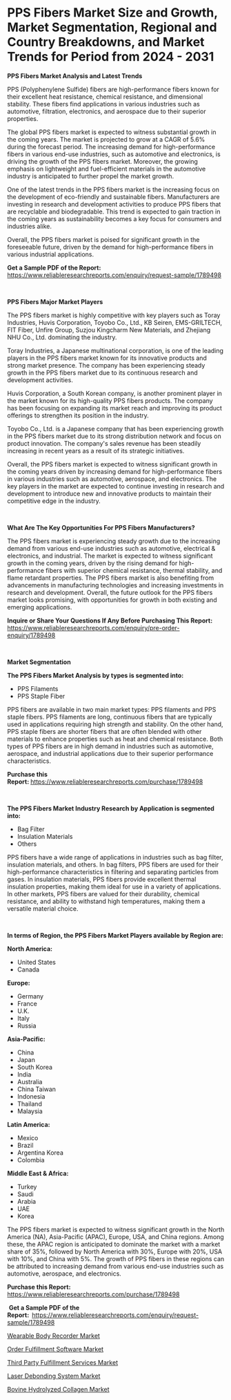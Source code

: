 <p><h1>PPS Fibers Market Size and Growth, Market Segmentation, Regional and Country Breakdowns, and Market Trends for Period from 2024 -  2031</h1></p><p><strong>PPS Fibers Market Analysis and Latest Trends</strong></p>
<p><p>PPS (Polyphenylene Sulfide) fibers are high-performance fibers known for their excellent heat resistance, chemical resistance, and dimensional stability. These fibers find applications in various industries such as automotive, filtration, electronics, and aerospace due to their superior properties.</p><p>The global PPS fibers market is expected to witness substantial growth in the coming years. The market is projected to grow at a CAGR of 5.6% during the forecast period. The increasing demand for high-performance fibers in various end-use industries, such as automotive and electronics, is driving the growth of the PPS fibers market. Moreover, the growing emphasis on lightweight and fuel-efficient materials in the automotive industry is anticipated to further propel the market growth.</p><p>One of the latest trends in the PPS fibers market is the increasing focus on the development of eco-friendly and sustainable fibers. Manufacturers are investing in research and development activities to produce PPS fibers that are recyclable and biodegradable. This trend is expected to gain traction in the coming years as sustainability becomes a key focus for consumers and industries alike.</p><p>Overall, the PPS fibers market is poised for significant growth in the foreseeable future, driven by the demand for high-performance fibers in various industrial applications.</p></p>
<p><strong>Get a Sample PDF of the Report:&nbsp;</strong> <a href="https://www.reliableresearchreports.com/enquiry/request-sample/1789498">https://www.reliableresearchreports.com/enquiry/request-sample/1789498</a></p>
<p>&nbsp;</p>
<p><strong>PPS Fibers Major Market Players</strong></p>
<p><p>The PPS fibers market is highly competitive with key players such as Toray Industries, Huvis Corporation, Toyobo Co., Ltd., KB Seiren, EMS-GRILTECH, FIT Fiber, Unfire Group, Suzjou Kingcharm New Materials, and Zhejiang NHU Co., Ltd. dominating the industry. </p><p>Toray Industries, a Japanese multinational corporation, is one of the leading players in the PPS fibers market known for its innovative products and strong market presence. The company has been experiencing steady growth in the PPS fibers market due to its continuous research and development activities.</p><p>Huvis Corporation, a South Korean company, is another prominent player in the market known for its high-quality PPS fibers products. The company has been focusing on expanding its market reach and improving its product offerings to strengthen its position in the industry.</p><p>Toyobo Co., Ltd. is a Japanese company that has been experiencing growth in the PPS fibers market due to its strong distribution network and focus on product innovation. The company's sales revenue has been steadily increasing in recent years as a result of its strategic initiatives.</p><p>Overall, the PPS fibers market is expected to witness significant growth in the coming years driven by increasing demand for high-performance fibers in various industries such as automotive, aerospace, and electronics. The key players in the market are expected to continue investing in research and development to introduce new and innovative products to maintain their competitive edge in the industry.</p></p>
<p>&nbsp;</p>
<p><strong>What Are The Key Opportunities For PPS Fibers Manufacturers?</strong></p>
<p><p>The PPS fibers market is experiencing steady growth due to the increasing demand from various end-use industries such as automotive, electrical & electronics, and industrial. The market is expected to witness significant growth in the coming years, driven by the rising demand for high-performance fibers with superior chemical resistance, thermal stability, and flame retardant properties. The PPS fibers market is also benefiting from advancements in manufacturing technologies and increasing investments in research and development. Overall, the future outlook for the PPS fibers market looks promising, with opportunities for growth in both existing and emerging applications.</p></p>
<p><strong>Inquire or Share Your Questions If Any Before Purchasing This Report:</strong> <a href="https://www.reliableresearchreports.com/enquiry/pre-order-enquiry/1789498">https://www.reliableresearchreports.com/enquiry/pre-order-enquiry/1789498</a></p>
<p>&nbsp;</p>
<p><strong>Market Segmentation</strong></p>
<p><strong>The PPS Fibers Market Analysis by types is segmented into:</strong></p>
<p><ul><li>PPS Filaments</li><li>PPS Staple Fiber</li></ul></p>
<p><p>PPS fibers are available in two main market types: PPS filaments and PPS staple fibers. PPS filaments are long, continuous fibers that are typically used in applications requiring high strength and stability. On the other hand, PPS staple fibers are shorter fibers that are often blended with other materials to enhance properties such as heat and chemical resistance. Both types of PPS fibers are in high demand in industries such as automotive, aerospace, and industrial applications due to their superior performance characteristics.</p></p>
<p><strong>Purchase this Report:&nbsp;</strong><a href="https://www.reliableresearchreports.com/purchase/1789498">https://www.reliableresearchreports.com/purchase/1789498</a></p>
<p>&nbsp;</p>
<p><strong>The PPS Fibers Market Industry Research by Application is segmented into:</strong></p>
<p><ul><li>Bag Filter</li><li>Insulation Materials</li><li>Others</li></ul></p>
<p><p>PPS fibers have a wide range of applications in industries such as bag filter, insulation materials, and others. In bag filters, PPS fibers are used for their high-performance characteristics in filtering and separating particles from gases. In insulation materials, PPS fibers provide excellent thermal insulation properties, making them ideal for use in a variety of applications. In other markets, PPS fibers are valued for their durability, chemical resistance, and ability to withstand high temperatures, making them a versatile material choice.</p></p>
<p>&nbsp;</p>
<p><strong>In terms of Region, the PPS Fibers Market Players available by Region are:</strong></p>
<p>
    <p> <strong> North America: </strong>
        <ul>
            <li>United States</li>
            <li>Canada</li>
        </ul>
        </p> 
    <p> <strong> Europe: </strong>
        <ul>
            <li>Germany</li>
            <li>France</li>
            <li>U.K.</li>
            <li>Italy</li>
            <li>Russia</li>
        </ul>
        </p> 
    <p> <strong> Asia-Pacific: </strong>
        <ul>
            <li>China</li>
            <li>Japan</li>
            <li>South Korea</li>
            <li>India</li>
            <li>Australia</li>
            <li>China Taiwan</li>
            <li>Indonesia</li>
            <li>Thailand</li>
            <li>Malaysia</li>
        </ul>
        </p> 
    <p> <strong> Latin America: </strong>
        <ul>
            <li>Mexico</li>
            <li>Brazil</li>
            <li>Argentina Korea</li>
            <li>Colombia</li>
        </ul>
        </p> 
    <p> <strong> Middle East & Africa: </strong>
        <ul>
            <li>Turkey</li>
            <li>Saudi</li>
            <li>Arabia</li>
            <li>UAE</li>
            <li>Korea</li>
        </ul>
    </p>
    </p>
<p><p>The PPS fibers market is expected to witness significant growth in the North America (NA), Asia-Pacific (APAC), Europe, USA, and China regions. Among these, the APAC region is anticipated to dominate the market with a market share of 35%, followed by North America with 30%, Europe with 20%, USA with 10%, and China with 5%. The growth of PPS fibers in these regions can be attributed to increasing demand from various end-use industries such as automotive, aerospace, and electronics.</p></p>
<p><strong>Purchase this Report: </strong><a href="https://www.reliableresearchreports.com/purchase/1789498">https://www.reliableresearchreports.com/purchase/1789498</a></p>
<p>&nbsp;<strong>Get a Sample PDF of the Report:&nbsp;&nbsp;</strong><a href="https://www.reliableresearchreports.com/enquiry/request-sample/1789498">https://www.reliableresearchreports.com/enquiry/request-sample/1789498</a></p>
<p><strong></strong></p>
<p><p><a href="https://issuu.com/reportprime-2/docs/wearable-body-recorder-market-size-2030.pptx">Wearable Body Recorder Market</a></p><p><a href="https://medium.com/@dritasmani2022/order-fulfillment-software-market-report-reveals-the-latest-trends-and-growth-opportunities-of-this-5e53e2307a84">Order Fulfillment Software Market</a></p><p><a href="https://medium.com/@dritasmani2022/third-party-fulfillment-services-market-trends-forecast-and-competitive-analysis-to-2031-5544dd43e39e">Third Party Fulfillment Services Market</a></p><p><a href="https://github.com/pgtimber/Market-Research-Report-List-1/blob/main/laser-debonding-system-market.md">Laser Debonding System Market</a></p><p><a href="https://issuu.com/reportprime-2/docs/bovine-hydrolyzed-collagen-market-size-2030.pptx">Bovine Hydrolyzed Collagen Market</a></p></p>